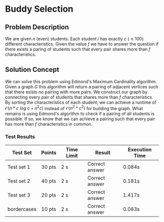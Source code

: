 # Buddy Selection

## Problem Description

We are given $n$ (even) students. Each student $i$ has exactly $c$ ($\leq 100$) different characteristics. Given the value $f$ we have to answer the question if there exists a paring of students such that every pair shares more than $f$ characteristics.

## Solution Concept

We can solve this problem using Edmond's Maximum Cardinality algorithm. Given a graph $G$ this algorithm will return a pairing of adjacent vertices such that there exists no pairing with more pairs. We construct our graph by connecting every pair of students that shares more than $f$ characteristics. By sorting the characteristics of each student, we can achieve a runtime of $\mathcal{O}(n * c \ log \ c + n^2c)$ instead of $\mathcal{O}(n^2 * c^2)$ for building the graph. What remains is using Edmond's algorithm to check if a pairing of all students is possible. If so, we know that we can achieve a pairing such that every pair has more than $f$ characteristics in common.


### Test Results


| Test Set     | Points | Time Limit | Result         | Execution Time |
|--------------|--------|------------|----------------|----------------|
| Test set 1   | 30 pts | 2 s        | Correct answer | 0.084s         |
| Test set 2   | 40 pts | 2 s        | Correct answer | 0.181s         |
| Test set 3   | 20 pts | 2 s        | Correct answer | 1.417s         |
| bordercases  | 10 pts | 2 s        | Correct answer | 0.083s         |